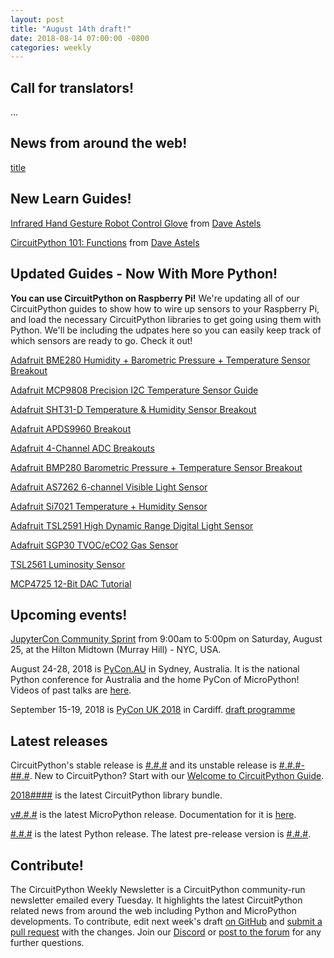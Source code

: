 ```yaml
---
layout: post
title: "August 14th draft!"
date: 2018-08-14 07:00:00 -0800
categories: weekly
---
```


## Call for translators!

...

## News from around the web!

[title](url)

## New Learn Guides!

[Infrared Hand Gesture Robot Control Glove](https://learn.adafruit.com/cpx-ir-infrared-hand-gesture-robot-control-glove/) from [Dave Astels](https://learn.adafruit.com/users/dastels)

[CircuitPython 101: Functions](https://learn.adafruit.com/circuitpython-101-functions) from [Dave Astels](https://learn.adafruit.com/users/dastels)

## Updated Guides - Now With More Python!

**You can use CircuitPython on Raspberry Pi!** We're updating all of our CircuitPython guides to show how to wire up sensors to your Raspberry Pi, and load the necessary CircuitPython libraries to get going using them with Python. We'll be including the udpates here so you can easily keep track of which sensors are ready to go. Check it out!

[Adafruit BME280 Humidity + Barometric Pressure + Temperature Sensor Breakout](https://learn.adafruit.com/adafruit-bme280-humidity-barometric-pressure-temperature-sensor-breakout)

[Adafruit MCP9808 Precision I2C Temperature Sensor Guide](https://learn.adafruit.com/adafruit-mcp9808-precision-i2c-temperature-sensor-guide)

[Adafruit SHT31-D Temperature & Humidity Sensor Breakout](https://learn.adafruit.com/adafruit-sht31-d-temperature-and-humidity-sensor-breakout)

[Adafruit APDS9960 Breakout](https://learn.adafruit.com/adafruit-apds9960-breakout)

[Adafruit 4-Channel ADC Breakouts](https://learn.adafruit.com/adafruit-4-channel-adc-breakouts)

[Adafruit BMP280 Barometric Pressure + Temperature Sensor Breakout](https://learn.adafruit.com/adafruit-bmp280-barometric-pressure-plus-temperature-sensor-breakout)

[Adafruit AS7262 6-channel Visible Light Sensor](https://learn.adafruit.com/adafruit-as7262-6-channel-visible-light-sensor)

[Adafruit Si7021 Temperature + Humidity Sensor](https://learn.adafruit.com/adafruit-si7021-temperature-plus-humidity-sensor)

[Adafruit TSL2591 High Dynamic Range Digital Light Sensor](https://learn.adafruit.com/adafruit-tsl2591)

[Adafruit SGP30 TVOC/eCO2 Gas Sensor](https://learn.adafruit.com/adafruit-sgp30-gas-tvoc-eco2-mox-sensor)

[TSL2561 Luminosity Sensor](https://learn.adafruit.com/tsl2561)

[MCP4725 12-Bit DAC Tutorial](https://learn.adafruit.com/mcp4725-12-bit-dac-tutorial)

## Upcoming events!

[JupyterCon Community Sprint](https://www.eventbrite.com/e/jupytercon-community-sprint-day-tickets-48679310127) from 9:00am to 5:00pm on Saturday, August 25, at the Hilton Midtown (Murray Hill) - NYC, USA.

August 24-28, 2018 is [PyCon.AU](https://2018.pycon-au.org/) in Sydney, Australia. It is the national Python conference for Australia and the home PyCon of MicroPython! Videos of past talks are [here](https://www.youtube.com/user/PyConAU).

September 15-19, 2018 is [PyCon UK 2018](https://2018.pyconuk.org/) in Cardiff. [draft programme](https://2018.pyconuk.org/programme/)

## Latest releases

CircuitPython's stable release is [#.#.#](https://github.com/adafruit/circuitpython/releases/latest) and its unstable release is [#.#.#-##.#](https://github.com/adafruit/circuitpython/releases). New to CircuitPython? Start with our [Welcome to CircuitPython Guide](https://learn.adafruit.com/welcome-to-circuitpython).

[2018####](https://github.com/adafruit/Adafruit_CircuitPython_Bundle/releases/latest) is the latest CircuitPython library bundle.

[v#.#.#](https://micropython.org/download) is the latest MicroPython release. Documentation for it is [here](http://docs.micropython.org/en/latest/pyboard/).

[#.#.#](https://www.python.org/downloads/) is the latest Python release. The latest pre-release version is [#.#.#](https://www.python.org/download/pre-releases/).

## Contribute!

The CircuitPython Weekly Newsletter is a CircuitPython community-run newsletter emailed every Tuesday. It highlights the latest CircuitPython related news from around the web including Python and MicroPython developments. To contribute, edit next week's draft [on GitHub](https://github.com/adafruit/circuitpython-weekly-newsletter/tree/gh-pages/_drafts) and [submit a pull request](https://help.github.com/articles/editing-files-in-your-repository/) with the changes. Join our [Discord](https://adafru.it/discord) or [post to the forum](https://forums.adafruit.com/viewforum.php?f=60) for any further questions.
